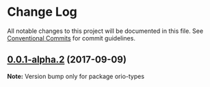 # Change Log

All notable changes to this project will be documented in this file.
See [Conventional Commits](https://conventionalcommits.org) for commit guidelines.

<a name="0.0.1-alpha.2"></a>
## [0.0.1-alpha.2](https://github.com/zacahrygolba/orio/compare/v0.0.1-alpha.1...v0.0.1-alpha.2) (2017-09-09)




**Note:** Version bump only for package orio-types
